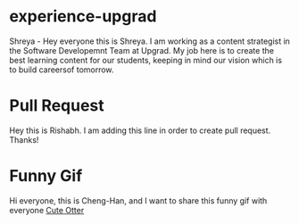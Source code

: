 # experience-upgrad
Shreya - Hey everyone this is Shreya. I am working as a content strategist in the Software Developemnt Team at Upgrad. My job here is to create the best learning content for our students, keeping in mind our vision which is to build careersof tomorrow.
# Pull Request
Hey this is Rishabh. I am adding this line in order to create pull request. Thanks!

# Funny Gif
Hi everyone, this is Cheng-Han, and I want to share this funny gif with everyone
<a target="_blank" href="http://i.imgur.com/Tdy8yDC.gif">Cute Otter</a>